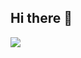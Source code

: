 ## Hi there 👋

<a href="https://www.gitanimals.org/en_US?utm_medium=image&utm_source=raisewise0211&utm_content=farm">
<img src="https://render.gitanimals.org/farms/raisewise0211"
/>
</a>

<!--
**raisewise0211/raisewise0211** is a ✨ _special_ ✨ repository because its `README.md` (this file) appears on your GitHub profile.

Here are some ideas to get you started:

- 🔭 I’m currently working on ...
- 🌱 I’m currently learning ...
- 👯 I’m looking to collaborate on ...
- 🤔 I’m looking for help with ...
- 💬 Ask me about ...
- 📫 How to reach me: ...
- 😄 Pronouns: ...
- ⚡ Fun fact: ...
-->
